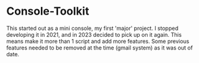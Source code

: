 ﻿# Console-Toolkit

This started out as a mini console, my first 'major' project. I stopped developing it in 2021, and in 2023 decided to pick up on it again. This means make it more than 1 script and add more features. Some previous features needed to be removed at the time (gmail system) as it was out of date.
